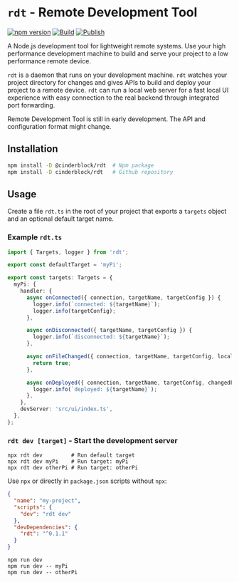 # `rdt` - Remote Development Tool

[![npm version](https://badge.fury.io/js/@cinderblock%2Frdt.svg)](https://badge.fury.io/js/@cinderblock%2Frdt)
[![Build](https://github.com/cinderblock/rdt/actions/workflows/build.yaml/badge.svg?branch=master)](https://github.com/cinderblock/rdt/actions/workflows/build.yaml)
[![Publish](https://github.com/cinderblock/rdt/actions/workflows/publish.yaml/badge.svg?event=push)](https://github.com/cinderblock/rdt/actions/workflows/publish.yaml)

A Node.js development tool for lightweight remote systems.
Use your high performance development machine to build and serve your project to a low performance remote device.

`rdt` is a daemon that runs on your development machine.
`rdt` watches your project directory for changes and gives APIs to build and deploy your project to a remote device.
`rdt` can run a local web server for a fast local UI experience with easy connection to the real backend through integrated port forwarding.

Remote Development Tool is still in early development.
The API and configuration format might change.

## Installation

```bash
npm install -D @cinderblock/rdt  # Npm package
npm install -D cinderblock/rdt   # Github repository
```

## Usage

Create a file `rdt.ts` in the root of your project that exports a `targets` object and an optional default target name.

### Example `rdt.ts`

```ts
import { Targets, logger } from 'rdt';

export const defaultTarget = 'myPi';

export const targets: Targets = {
  myPi: {
    handler: {
      async onConnected({ connection, targetName, targetConfig }) {
        logger.info(`connected: ${targetName}`);
        logger.info(targetConfig);
      },

      async onDisconnected({ targetName, targetConfig }) {
        logger.info(`disconnected: ${targetName}`);
      },

      async onFileChanged({ connection, targetName, targetConfig, localPath }) {
        return true;
      },

      async onDeployed({ connection, targetName, targetConfig, changedFiles }) {
        logger.info(`deployed: ${targetName}`);
      },
    },
    devServer: 'src/ui/index.ts',
  },
};
```

### `rdt dev [target]` - Start the development server

```
npx rdt dev         # Run default target
npx rdt dev myPi    # Run target: myPi
npx rdt dev otherPi # Run target: otherPi
```

Use `npx` or directly in `package.json` scripts without `npx`:

```json
{
  "name": "my-project",
  "scripts": {
    "dev": "rdt dev"
  },
  "devDependencies": {
    "rdt": "^0.1.1"
  }
}
```

```
npm run dev
npm run dev -- myPi
npm run dev -- otherPi
```
